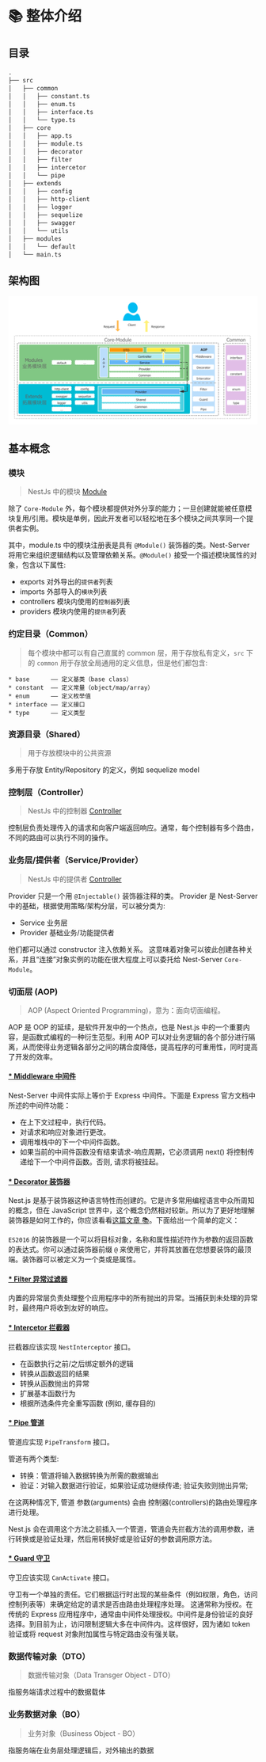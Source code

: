# 📚 整体介绍

## 目录

```
.
├── src
│   ├── common
│   │   ├── constant.ts
│   │   ├── enum.ts
│   │   ├── interface.ts
│   │   └── type.ts
│   ├── core
│   │   ├── app.ts
│   │   ├── module.ts
│   │   ├── decorator
│   │   ├── filter
│   │   ├── intercetor
│   │   └── pipe
│   ├── extends
│   │   ├── config
│   │   ├── http-client
│   │   ├── logger
│   │   ├── sequelize
│   │   ├── swagger
│   │   └── utils
│   ├── modules
│   │   └── default
│   └── main.ts
```

## 架构图

![Architecture](../images/server.png)

## 基本概念

### 模块

> NestJs 中的模块 [Module](https://docs.nestjs.cn/7/modules)

除了 `Core-Module` 外，每个模块都提供对外分享的能力；一旦创建就能被任意模块复用/引用。模块是单例，因此开发者可以轻松地在多个模块之间共享同一个提供者实例。

其中，module.ts 中的模块注册表是具有 `@Module()` 装饰器的类。Nest-Server 将用它来组织逻辑结构以及管理依赖关系。`@Module()` 接受一个描述模块属性的对象，包含以下属性:

- exports	对外导出的`提供者`列表
- imports	外部导入的`模块`列表
- controllers	模块内使用的`控制器`列表
- providers	模块内使用的`提供者`列表

### 约定目录（Common）

> 每个模块中都可以有自己直属的 common 层，用于存放私有定义，`src` 下的 `common` 用于存放全局通用的定义信息，但是他们都包含:

```
* base      —— 定义基类（base class）
* constant  —— 定义常量（object/map/array）
* enum      —— 定义枚举值
* interface —— 定义接口
* type      —— 定义类型
```

### 资源目录（Shared）

> 用于存放模块中的公共资源

多用于存放 Entity/Repository 的定义，例如 sequelize model

### 控制层（Controller）

> NestJs 中的控制器 [Controller](https://docs.nestjs.cn/7/controllers)

控制层负责处理传入的请求和向客户端返回响应。通常，每个控制器有多个路由，不同的路由可以执行不同的操作。

### 业务层/提供者（Service/Provider）

> NestJs 中的提供者 [Controller](https://docs.nestjs.cn/7/providers)

Provider 只是一个用 `@Injectable()` 装饰器注释的类。
Provider 是 Nest-Server 中的基础，根据使用策略/架构分层，可以被分类为:

- Service 业务层
- Provider 基础业务/功能提供者

他们都可以通过 constructor 注入依赖关系。 这意味着对象可以彼此创建各种关系，并且“连接”对象实例的功能在很大程度上可以委托给 Nest-Server `Core-Module`。 

### 切面层 (AOP)

> AOP (Aspect Oriented Programming)，意为：面向切面编程。

AOP 是 OOP 的延续，是软件开发中的一个热点，也是 Nest.js 中的一个重要内容，是函数式编程的一种衍生范型。利用 AOP 可以对业务逻辑的各个部分进行隔离，从而使得业务逻辑各部分之间的耦合度降低，提高程序的可重用性，同时提高了开发的效率。

#### [* Middleware 中间件](https://docs.nestjs.cn/7/middlewares)

Nest-Server 中间件实际上等价于 Express 中间件。下面是 Express 官方文档中所述的中间件功能：

- 在上下文过程中，执行代码。
- 对请求和响应对象进行更改。
- 调用堆栈中的下一个中间件函数。
- 如果当前的中间件函数没有结束请求-响应周期，它必须调用 next() 将控制传递给下一个中间件函数。否则, 请求将被挂起。

#### [* Decorator 装饰器](https://docs.nestjs.cn/7/customdecorators)

Nest.js 是基于装饰器这种语言特性而创建的。它是许多常用编程语言中众所周知的概念，但在 JavaScript 世界中，这个概念仍然相对较新。所以为了更好地理解装饰器是如何工作的，你应该看看[这篇文章 📚](https://medium.com/google-developers/exploring-es7-decorators-76ecb65fb841)。下面给出一个简单的定义：

`ES2016` 的装饰器是一个可以将目标对象，名称和属性描述符作为参数的返回函数的表达式。你可以通过装饰器前缀 `@` 来使用它，并将其放置在您想要装饰的最顶端。装饰器可以被定义为一个类或是属性。

#### [* Filter 异常过滤器](https://docs.nestjs.cn/7/exceptionfilters)

内置的异常层负责处理整个应用程序中的所有抛出的异常。当捕获到未处理的异常时，最终用户将收到友好的响应。

#### [* Intercetor 拦截器](https://docs.nestjs.cn/7/interceptors)

拦截器应该实现 `NestInterceptor` 接口。

- 在函数执行之前/之后绑定额外的逻辑
- 转换从函数返回的结果
- 转换从函数抛出的异常
- 扩展基本函数行为
- 根据所选条件完全重写函数 (例如, 缓存目的)

#### [* Pipe 管道](https://docs.nestjs.cn/7/pipes)

管道应实现 `PipeTransform` 接口。

管道有两个类型:

- 转换：管道将输入数据转换为所需的数据输出
- 验证：对输入数据进行验证，如果验证成功继续传递; 验证失败则抛出异常;

在这两种情况下, 管道 参数(arguments) 会由 控制器(controllers)的路由处理程序进行处理。

Nest.js 会在调用这个方法之前插入一个管道，管道会先拦截方法的调用参数，进行转换或是验证处理，然后用转换好或是验证好的参数调用原方法。

#### [* Guard 守卫](https://docs.nestjs.cn/7/guards)

守卫应该实现 `CanActivate` 接口。

守卫有一个单独的责任。它们根据运行时出现的某些条件（例如权限，角色，访问控制列表等）来确定给定的请求是否由路由处理程序处理。 这通常称为授权。在传统的 Express 应用程序中，通常由中间件处理授权。中间件是身份验证的良好选择。到目前为止，访问限制逻辑大多在中间件内。这样很好，因为诸如 token 验证或将 request 对象附加属性与特定路由没有强关联。

### 数据传输对象（DTO）

> 数据传输对象（Data Transger Object - DTO）

指服务端请求过程中的数据载体

### 业务数据对象（BO）

> 业务对象（Business Object - BO）

指服务端在业务层处理逻辑后，对外输出的数据